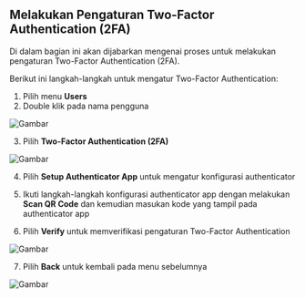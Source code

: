 ## **Melakukan Pengaturan Two-Factor Authentication (2FA)**

Di dalam bagian ini akan dijabarkan mengenai proses untuk melakukan pengaturan Two-Factor Authentication (2FA).

Berikut ini langkah-langkah untuk mengatur Two-Factor Authentication:

1. Pilih menu **Users**
2. Double klik pada nama pengguna

![Gambar](_screenshot/.png/?sanitize=true)

3. Pilih **Two-Factor Authentication (2FA)**

![Gambar](_screenshot/.png/?sanitize=true)

4. Pilih **Setup Authenticator App** untuk mengatur konfigurasi authenticator
5. Ikuti langkah-langkah konfigurasi authenticator app dengan melakukan **Scan QR Code** dan kemudian masukan kode yang 
tampil pada authenticator app

6. Pilih **Verify** untuk memverifikasi pengaturan Two-Factor Authentication

![Gambar](_screenshot/.png/?sanitize=true)

7. Pilih **Back** untuk kembali pada menu sebelumnya

![Gambar](_screenshot/.png/?sanitize=true)